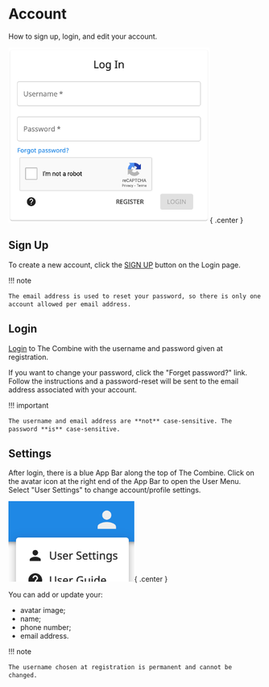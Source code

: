 # Account

How to sign up, login, and edit your account.

![Login](images/login.png){ .center }

## Sign Up

To create a new account, click the [SIGN UP](../sign-up) button on the Login page.

!!! note

    The email address is used to reset your password, so there is only one account allowed per email address.

## Login

[Login](../login) to The Combine with the username and password given at registration.

If you want to change your password, click the "Forget password?" link. Follow the instructions and a password-reset
will be sent to the email address associated with your account.

!!! important

    The username and email address are **not** case-sensitive. The password **is** case-sensitive.

## Settings

After login, there is a blue App Bar along the top of The Combine. Click on the avatar icon at the right end of the App
Bar to open the User Menu. Select "User Settings" to change account/profile settings.

![User Menu](images/userMenu.png){ .center }

You can add or update your:

- avatar image;
- name;
- phone number;
- email address.

!!! note

    The username chosen at registration is permanent and cannot be changed.
